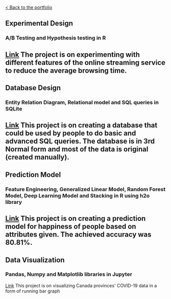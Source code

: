 [< Back to the portfolio](https://s-bishnoi.github.io/shubham-bishnoi/)

## Experimental Design
### A/B Testing and Hypothesis testing in R

[Link](./projects/ExperimentalDesign/) The project is on experimenting with different features of the online streaming service to reduce the average browsing time.
-------------------------------------

## Database Design
### Entity Relation Diagram, Relational model and SQL queries in SQLite

[Link](./projects/DatabaseDesign/) This project is on creating a database that could be used by people to do basic and advanced SQL queries. The database is in 3rd Normal form and most of the data is original (created manually).
-------------------------------------

## Prediction Model
### Feature Engineering, Generalized Linear Model, Random Forest Model, Deep Learning Model and Stacking in R using h2o library

[Link](./projects/PredictionClassificationModels) This project is on creating a prediction model for happiness of people based on attributes given. The achieved accuracy was 80.81%.
-------------------------------------

## Data Visualization
### Pandas, Numpy and Matplotlib libraries in Jupyter

[Link](./projects/DataVisualization) This project is on visualizing Canada provinces' COVID-19 data in a form of running bar graph 
